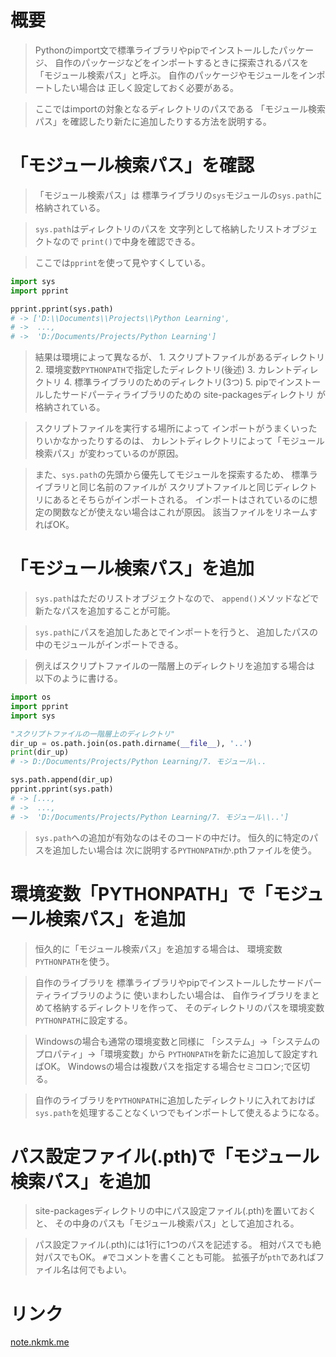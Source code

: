# 概要

> Pythonのimport文で標準ライブラリやpipでインストールしたパッケージ、
  自作のパッケージなどをインポートするときに探索されるパスを
  「モジュール検索パス」と呼ぶ。
> 自作のパッケージやモジュールをインポートしたい場合は
  正しく設定しておく必要がある。

> ここではimportの対象となるディレクトリのパスである
  「モジュール検索パス」を確認したり新たに追加したりする方法を説明する。

# 「モジュール検索パス」を確認

> 「モジュール検索パス」は
  標準ライブラリの`sys`モジュールの`sys.path`に格納されている。

> `sys.path`はディレクトリのパスを
  文字列として格納したリストオブジェクトなので
  `print()`で中身を確認できる。

> ここでは`pprint`を使って見やすくしている。

```python
import sys
import pprint

pprint.pprint(sys.path)
# -> ['D:\\Documents\\Projects\\Python Learning',
# ->  ...,
# ->  'D:/Documents/Projects/Python Learning']
```

> 結果は環境によって異なるが、
    1. スクリプトファイルがあるディレクトリ
    2. 環境変数`PYTHONPATH`で指定したディレクトリ(後述)
    3. カレントディレクトリ
    4. 標準ライブラリのためのディレクトリ(3つ)
    5. pipでインストールしたサードパーティライブラリのための
       site-packagesディレクトリ
  が格納されている。

> スクリプトファイルを実行する場所によって
  インポートがうまくいったりいかなかったりするのは、
  カレントディレクトリによって「モジュール検索パス」が変わっているのが原因。

> また、`sys.path`の先頭から優先してモジュールを探索するため、
  標準ライブラリと同じ名前のファイルが
  スクリプトファイルと同じディレクトリにあるとそちらがインポートされる。
  インポートはされているのに想定の関数などが使えない場合はこれが原因。
  該当ファイルをリネームすればOK。

# 「モジュール検索パス」を追加

> `sys.path`はただのリストオブジェクトなので、
  `append()`メソッドなどで新たなパスを追加することが可能。

> `sys.path`にパスを追加したあとでインポートを行うと、
  追加したパスの中のモジュールがインポートできる。

> 例えばスクリプトファイルの一階層上のディレクトリを追加する場合は
  以下のように書ける。

```python
import os
import pprint
import sys

"スクリプトファイルの一階層上のディレクトリ"
dir_up = os.path.join(os.path.dirname(__file__), '..')
print(dir_up)
# -> D:/Documents/Projects/Python Learning/7. モジュール\..

sys.path.append(dir_up)
pprint.pprint(sys.path)
# -> [...,
# ->  ...,
# ->  'D:/Documents/Projects/Python Learning/7. モジュール\\..']
```

> `sys.path`への追加が有効なのはそのコードの中だけ。
  恒久的に特定のパスを追加したい場合は
  次に説明する`PYTHONPATH`か.pthファイルを使う。

# 環境変数「PYTHONPATH」で「モジュール検索パス」を追加

> 恒久的に「モジュール検索パス」を追加する場合は、
  環境変数`PYTHONPATH`を使う。

> 自作のライブラリを
  標準ライブラリやpipでインストールしたサードパーティライブラリのように
  使いまわしたい場合は、
  自作ライブラリをまとめて格納するディレクトリを作って、
  そのディレクトリのパスを環境変数`PYTHONPATH`に設定する。

> Windowsの場合も通常の環境変数と同様に
  「システム」→「システムのプロパティ」→「環境変数」から
  `PYTHONPATH`を新たに追加して設定すればOK。
  Windowsの場合は複数パスを指定する場合セミコロン;で区切る。

> 自作のライブラリを`PYTHONPATH`に追加したディレクトリに入れておけば
  `sys.path`を処理することなくいつでもインポートして使えるようになる。

# パス設定ファイル(.pth)で「モジュール検索パス」を追加

> site-packagesディレクトリの中にパス設定ファイル(.pth)を置いておくと、
  その中身のパスも「モジュール検索パス」として追加される。

> パス設定ファイル(.pth)には1行に1つのパスを記述する。
  相対パスでも絶対パスでもOK。
  `#`でコメントを書くことも可能。
  拡張子が`pth`であればファイル名は何でもよい。

# リンク

[note.nkmk.me](https://note.nkmk.me/python-import-module-search-path/)
